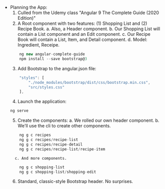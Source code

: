 - Planning the App:
    1. Culled from the Udemy class "Angular 9 The Complete Guide (2020 Edition)"
    2. A Root component with two features: (1) Shopping List and (2) Recipe Book.
        a. Also, a Header component.
        b. Our Shopping List will contain a List component and an Edit component.
        c. Our Recipe Book will contain a List, Item, and Detail component.
        d. Model: Ingredient, Receipe.
    ```javascript
        ng new angular-complete-guide
        npm install --save bootstrap@3
    ```
    3. Add Bootstrap to the angular.json file:
    ```javascript
        "styles": [
            "./node_modules/bootstrap/dist/css/bootstrap.min.css",
            "src/styles.css"
        ],
    ```
    4. Launch the application:
    ```javascript
    ng serve
    ```
    5. Create the components:
        a. We rolled our own header component.
        b. We'll use the cli to create other components.
    ```javascript
        ng g c recipes
        ng g c recipes/recipe-list
        ng g c recipes/recipe-detail
        ng g c recipes/recipe-list/recipe-item
    ```
        c. And more components.
    ```javascript
        ng g c shopping-list
        ng g c shopping-list/shopping-edit
    ```
    6. Standard, classic-style Bootstrap header. No surprises.